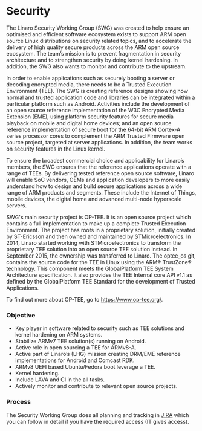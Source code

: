 # Security

The Linaro Security Working Group (SWG) was created to help ensure an optimised and efficient software ecosystem exists to support ARM open source Linux distributions on security related topics, and to accelerate the delivery of high quality secure products across the ARM open source ecosystem. The team’s mission is to prevent fragmentation in security architecture and to strengthen security by doing kernel hardening. In addition, the SWG also wants to monitor and contribute to the upstream. 

In order to enable applications such as securely booting a server or decoding encrypted media, there needs to be a Trusted Execution Environment (TEE). The SWG is creating reference designs showing how normal and trusted application code and libraries can be integrated within a particular platform such as Android. Activities include the development of an open source reference implementation of the W3C Encrypted Media Extension (EME), using platform security features for secure media playback on mobile and digital home devices; and an open source reference implementation of secure boot for the 64-bit ARM Cortex-A series processor cores to complement the ARM Trusted Firmware open source project, targeted at server applications. In addition, the team works on security features in the Linux kernel.

To ensure the broadest commercial choice and applicability for Linaro’s members, the SWG ensures that the reference applications operate with a range of TEEs.  By delivering tested reference open source software, Linaro will enable SoC vendors, OEMs and application developers to more easily understand how to design and build secure applications across a wide range of ARM products and segments. These include the Internet of Things, mobile devices, the digital home and advanced multi-node hyperscale servers.

SWG's main security project is OP-TEE. It is an open source project which contains a full implementation to make up a complete Trusted Execution Environment. The project has roots in a proprietary solution, initially created by ST-Ericsson and then owned and maintained by STMicroelectronics. In 2014, Linaro started working with STMicroelectronics to transform the proprietary TEE solution into an open source TEE solution instead. In September 2015, the ownership was transferred to Linaro. The optee_os git, contains the source code for the TEE in Linux using the ARM® TrustZone® technology. This component meets the GlobalPlatform TEE System Architecture specification. It also provides the TEE Internal core API v1.1 as defined by the GlobalPlatform TEE Standard for the development of Trusted Applications. 

To find out more about OP-TEE, go to https://www.op-tee.org/. 

### Objective

- Key player in software related to security such as TEE solutions and kernel hardening on ARM systems.
- Stabilize ARMv7 TEE solution(s) running on Android.
- Active role in open sourcing a TEE for ARMv8-A.
- Active part of Linaro’s (LHG) mission creating DRM/EME reference implementations for Android and Comcast RDK.
- ARMv8 UEFI based Ubuntu/Fedora boot leverage a TEE.
- Kernel hardening.
- Include LAVA and CI in the all tasks.
- Actively monitor and contribute to relevant open source projects.

### Process

The Security Working Group does all planning and tracking in [JIRA](https://cards.linaro.org/secure/StructureBoard.jspa?s=138) which you can follow in detail if you have the required access (IT gives access).
